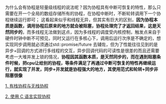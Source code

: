 为什么会有协程是轻量级线程的说法呢？因为协程具有中断可恢复的特性，那么只需要在开一个全局的数组存储所有的协程，在协程中断时，不断轮转调用下一个协程继续运行即可； 这看起来似乎和线程无异，但其实有巨大的区别，**因为协程本质是函数，调用协程后原来的地方就会被阻塞，协程处理完了才返回结果，这是天然同步的**，而多线程无法做到这点，因为多线程的调度受内核控制，触发点来自于硬件时钟中断不可预见，同时又运行在多核心下，调用后运行次序是不确定的，想实现同步调用就必须通过std::promise/future 去辅佐，但为了性能往往见到的是异步+回调的方式进行多线程的交互，异步回调代码的可读性是很差的而且还需要考虑一大堆并发上锁的情况，**协程因其函数本质，是天然同步的，而在遇到阻塞条件时候，把cpu让给别的协程，等条件满足了再通过中断可恢复的特性再继续运行，就实现了并发，同步+并发就是协程强大的地方，其使用范式和轮转+同步非阻塞很像**



[1. 有栈协程与无栈协程](https://mthli.xyz/stackful-stackless/)

[2. 使用 C 语言实现协程](https://mthli.xyz/coroutines-in-c/)








